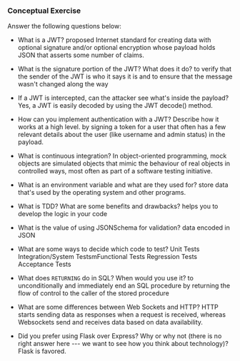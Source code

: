 ### Conceptual Exercise

Answer the following questions below:

- What is a JWT?
proposed Internet standard for creating data with optional signature and/or optional encryption whose payload holds JSON that asserts some number of claims.

- What is the signature portion of the JWT?  What does it do?
to verify that the sender of the JWT is who it says it is and to ensure that the message wasn't changed along the way

- If a JWT is intercepted, can the attacker see what's inside the payload?
Yes, a JWT is easily decoded by using the JWT decode() method. 

- How can you implement authentication with a JWT?  Describe how it works at a high level.
by signing a token for a user that often has a few relevant details about the user (like username and admin status) in the payload.



- What is continuous integration?
In object-oriented programming, mock objects are simulated objects that mimic the behaviour of real objects in controlled ways, most often as part of a software testing initiative.

- What is an environment variable and what are they used for?
 store data that's used by the operating system and other programs.

- What is TDD? What are some benefits and drawbacks?
helps you to develop the logic in your code

- What is the value of using JSONSchema for validation?
data encoded in JSON

- What are some ways to decide which code to test?
Unit Tests Integration/System TestsmFunctional Tests
 Regression Tests Acceptance Tests

- What does `RETURNING` do in SQL? When would you use it?
to unconditionally and immediately end an SQL procedure by returning the flow of control to the caller of the stored procedure

- What are some differences between Web Sockets and HTTP?
HTTP starts sending data as responses when a request is received, whereas Websockets send and receives data based on data availability.

- Did you prefer using Flask over Express? Why or why not (there is no right
  answer here --- we want to see how you think about technology)?
Flask is favored.